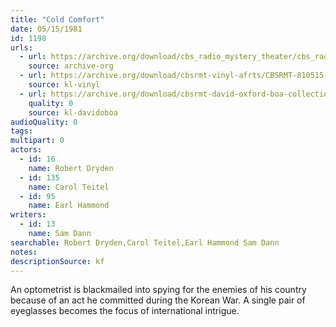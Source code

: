 ```yaml
---
title: "Cold Comfort"
date: 05/15/1981
id: 1198
urls: 
  - url: https://archive.org/download/cbs_radio_mystery_theater/cbs_radio_mystery_theater-1151-1200.zip/cbs_radio_mystery_theater-1151-1200%2Fcbsrmt_1198_cold_comfort.mp3
    source: archive-org
  - url: https://archive.org/download/cbsrmt-vinyl-afrts/CBSRMT-810515-1198-Cold-Comfort_afrts.mp3
    source: kl-vinyl
  - url: https://archive.org/download/cbsrmt-david-oxford-boa-collection/CBSRMT-810515-1198-Cold-Comfort-(AFRTS)-(256-44)-{BoA}.mp3
    quality: 0
    source: kl-davidoboa
audioQuality: 0
tags: 
multipart: 0
actors:  
  - id: 16
    name: Robert Dryden  
  - id: 135
    name: Carol Teitel  
  - id: 95
    name: Earl Hammond
writers:  
  - id: 13
    name: Sam Dann
searchable: Robert Dryden,Carol Teitel,Earl Hammond Sam Dann
notes: 
descriptionSource: kf
---
```

An optometrist is blackmailed into spying for the enemies of his country because of an act he committed during the Korean War. A single pair of eyeglasses becomes the focus of international intrigue.